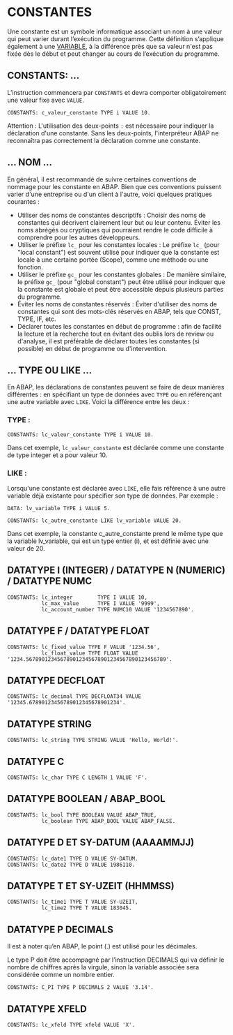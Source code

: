 # CONSTANTES

Une constante est un symbole informatique associant un nom à une valeur qui peut varier durant l’exécution du programme. Cette définition s’applique également à une [VARIABLE](./01_VARIABLES.md), à la différence près que sa valeur n'est pas fixée dès le début et peut changer au cours de l’exécution du programme.

## CONSTANTS: ...

L’instruction commencera par `CONSTANTS` et devra comporter obligatoirement une valeur fixe avec `VALUE`.

```abap
CONSTANTS: c_valeur_constante TYPE i VALUE 10.
```
Attention : L'utilisation des deux-points ``:`` est nécessaire pour indiquer la déclaration d'une constante. Sans les deux-points, l'interpréteur ABAP ne reconnaîtra pas correctement la déclaration comme une constante.

## ... NOM ...

En général, il est recommandé de suivre certaines conventions de nommage pour les constante en ABAP. Bien que ces conventions puissent varier d'une entreprise ou d'un client à l'autre, voici quelques pratiques courantes :

- Utiliser des noms de constantes descriptifs : Choisir des noms de constantes qui décrivent clairement leur but ou leur contenu. Éviter les noms abrégés ou cryptiques qui pourraient rendre le code difficile à comprendre pour les autres développeurs.
- Utiliser le préfixe ``lc_`` pour les constantes locales : Le préfixe ``lc_`` (pour "local constant") est souvent utilisé pour indiquer que la constante est locale à une certaine portée (Scope), comme une méthode ou une fonction.
- Utiliser le préfixe ``gc_`` pour les constantes globales : De manière similaire, le préfixe ``gc_`` (pour "global constant") peut être utilisé pour indiquer que la constante est globale et peut être accessible depuis plusieurs parties du programme.
- Éviter les noms de constantes réservés : Éviter d'utiliser des noms de constantes qui sont des mots-clés réservés en ABAP, tels que CONST, TYPE, IF, etc.
- Déclarer toutes les constantes en début de programme : afin de facilité la lecture et la recherche tout en évitant des oublis lors de review ou d'analyse, il est préférable de déclarer toutes les constantes (si possible) en début de programme ou d'intervention.

## ... TYPE OU LIKE ...

En ABAP, les déclarations de constantes peuvent se faire de deux manières différentes : en spécifiant un type de données avec ``TYPE`` ou en référençant une autre variable avec ``LIKE``. Voici la différence entre les deux :

### TYPE :

```abap
CONSTANTS: lc_valeur_constante TYPE i VALUE 10.
```

Dans cet exemple, ``lc_valeur_constante`` est déclarée comme une constante de type integer et a pour valeur 10.

### LIKE :

Lorsqu'une constante est déclarée avec ``LIKE``, elle fais référence à une autre variable déjà existante pour spécifier son type de données. Par exemple :

```abap
DATA: lv_variable TYPE i VALUE 5.

CONSTANTS: lc_autre_constante LIKE lv_variable VALUE 20.
```

Dans cet exemple, la constante c_autre_constante prend le même type que la variable lv_variable, qui est un type entier (i), et est définie avec une valeur de 20.

## DATATYPE I (INTEGER) / DATATYPE N (NUMERIC) / DATATYPE NUMC

```abap
CONSTANTS: lc_integer        TYPE I VALUE 10,
           lc_max_value      TYPE I VALUE '9999',
           lc_account_number TYPE NUMC10 VALUE '1234567890'.
```

## DATATYPE F / DATATYPE FLOAT

```abap
CONSTANTS: lc_fixed_value TYPE F VALUE '1234.56',
           lc_float_value TYPE FLOAT VALUE '1234.567890123456789012345678901234567890123456789'.
```

## DATATYPE DECFLOAT

```abap
CONSTANTS: lc_decimal TYPE DECFLOAT34 VALUE '12345.67890123456789012345678901234'.
```

## DATATYPE STRING

```abap
CONSTANTS: lc_string TYPE STRING VALUE 'Hello, World!'.
```

## DATATYPE C

```abap
CONSTANTS: lc_char TYPE C LENGTH 1 VALUE 'F'.
```

## DATATYPE BOOLEAN / ABAP_BOOL

```abap
CONSTANTS: lc_bool TYPE BOOLEAN VALUE ABAP_TRUE,
           lc_boolean TYPE ABAP_BOOL VALUE ABAP_FALSE.
```

## DATATYPE D ET SY-DATUM (AAAAMMJJ)

```abap
CONSTANTS: lc_date1 TYPE D VALUE SY-DATUM.
CONSTANTS: lc_date2 TYPE D VALUE 1986110.
```

## DATATYPE T ET SY-UZEIT (HHMMSS)

```abap
CONSTANTS: lc_time1 TYPE T VALUE SY-UZEIT,
           lc_time2 TYPE T VALUE 183045.
```

## DATATYPE P DECIMALS

Il est à noter qu’en ABAP, le point (.) est utilisé pour les décimales.

Le type P doit être accompagné par l’instruction DECIMALS qui va définir le nombre de chiffres après la virgule, sinon la variable associée sera considérée comme un nombre entier.

```abap
CONSTANTS: C_PI TYPE P DECIMALS 2 VALUE '3.14'.
```

## DATATYPE XFELD

```abap
CONSTANTS: lc_xfeld TYPE xfeld VALUE 'X'.
```